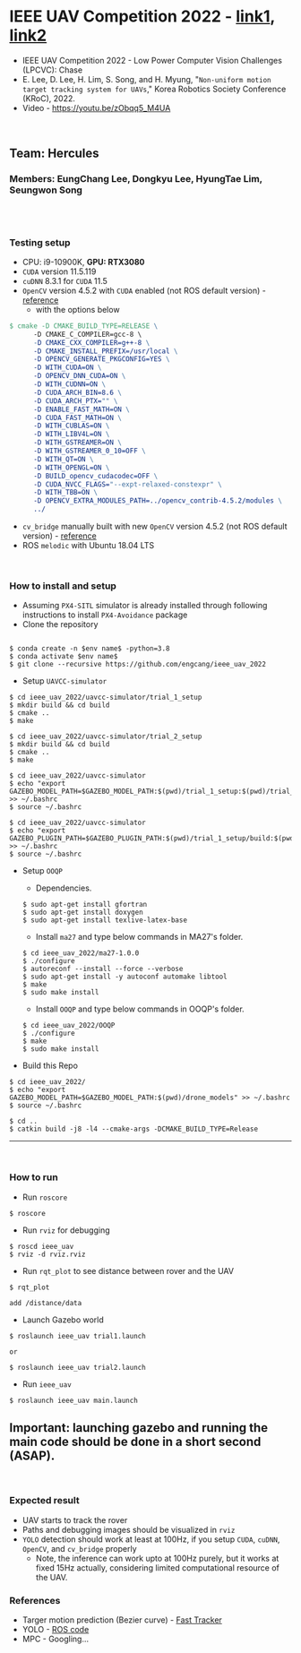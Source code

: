 # IEEE UAV Competition 2022 - [link1](https://ri4rover.org/index.html), [link2](https://www.computer.org/publications/tech-news/events/uav-2022)
+ IEEE UAV Competition 2022 - Low Power Computer Vision Challenges (LPCVC): Chase
+ E. Lee, D. Lee, H. Lim, S. Song, and H. Myung, "`Non-uniform motion target tracking system for UAVs`," Korea Robotics Society Conference (KRoC), 2022.
+ Video - https://youtu.be/zObqq5_M4UA


<br>

## Team: Hercules
### Members: EungChang Lee, Dongkyu Lee, HyungTae Lim, Seungwon Song

<br>
<br>


### Testing setup
+ CPU: i9-10900K, **GPU: RTX3080**
+ `CUDA` version 11.5.119
+ `cuDNN` 8.3.1 for `CUDA` 11.5
+ `OpenCV` version 4.5.2 with `CUDA` enabled (not ROS default version) - [reference](https://github.com/engcang/vins-application#-optional-if-also-contrib-for-opencv-should-be-built)
  + with the options below
~~~makefile
$ cmake -D CMAKE_BUILD_TYPE=RELEASE \
      -D CMAKE_C_COMPILER=gcc-8 \
      -D CMAKE_CXX_COMPILER=g++-8 \
      -D CMAKE_INSTALL_PREFIX=/usr/local \
      -D OPENCV_GENERATE_PKGCONFIG=YES \
      -D WITH_CUDA=ON \
      -D OPENCV_DNN_CUDA=ON \
      -D WITH_CUDNN=ON \
      -D CUDA_ARCH_BIN=8.6 \
      -D CUDA_ARCH_PTX="" \
      -D ENABLE_FAST_MATH=ON \
      -D CUDA_FAST_MATH=ON \
      -D WITH_CUBLAS=ON \
      -D WITH_LIBV4L=ON \
      -D WITH_GSTREAMER=ON \
      -D WITH_GSTREAMER_0_10=OFF \
      -D WITH_QT=ON \
      -D WITH_OPENGL=ON \
      -D BUILD_opencv_cudacodec=OFF \
      -D CUDA_NVCC_FLAGS="--expt-relaxed-constexpr" \
      -D WITH_TBB=ON \
      -D OPENCV_EXTRA_MODULES_PATH=../opencv_contrib-4.5.2/modules \
      ../
~~~
+ `cv_bridge` manually built with new `OpenCV` version 4.5.2 (not ROS default version) - [reference](https://github.com/engcang/vins-application#-cv_bridge-with-opencv-4x-version)
+ ROS `melodic` with Ubuntu 18.04 LTS

<br>


### How to install and setup
+ Assuming `PX4-SITL` simulator is already installed through following instructions to install `PX4-Avoidance` package
+ Clone the repository
~~~shell

$ conda create -n $env name$ -python=3.8
$ conda activate $env name$
$ git clone --recursive https://github.com/engcang/ieee_uav_2022
~~~

+ Setup `UAVCC-simulator`
~~~shell
$ cd ieee_uav_2022/uavcc-simulator/trial_1_setup
$ mkdir build && cd build
$ cmake ..
$ make

$ cd ieee_uav_2022/uavcc-simulator/trial_2_setup
$ mkdir build && cd build
$ cmake ..
$ make

$ cd ieee_uav_2022/uavcc-simulator
$ echo "export GAZEBO_MODEL_PATH=$GAZEBO_MODEL_PATH:$(pwd)/trial_1_setup:$(pwd)/trial_2_setup" >> ~/.bashrc
$ source ~/.bashrc

$ cd ieee_uav_2022/uavcc-simulator
$ echo "export GAZEBO_PLUGIN_PATH=$GAZEBO_PLUGIN_PATH:$(pwd)/trial_1_setup/build:$(pwd)/trial_2_setup/build" >> ~/.bashrc
$ source ~/.bashrc
~~~

+ Setup `OOQP`
	+ Dependencies.
	~~~shell
	$ sudo apt-get install gfortran
	$ sudo apt-get install doxygen
	$ sudo apt-get install texlive-latex-base
	~~~
	+ Install `ma27` and type below commands in MA27's folder.
	~~~shell
	$ cd ieee_uav_2022/ma27-1.0.0
	$ ./configure
 	$ autoreconf --install --force --verbose
	$ sudo apt-get install -y autoconf automake libtool
	$ make
	$ sudo make install
	~~~
	+ Install `OOQP` and type below commands in OOQP's folder.
	~~~shell
	$ cd ieee_uav_2022/OOQP
	$ ./configure
	$ make 
	$ sudo make install
	~~~

+ Build this Repo
~~~shell
$ cd ieee_uav_2022/
$ echo "export GAZEBO_MODEL_PATH=$GAZEBO_MODEL_PATH:$(pwd)/drone_models" >> ~/.bashrc
$ source ~/.bashrc

$ cd ..
$ catkin build -j8 -l4 --cmake-args -DCMAKE_BUILD_TYPE=Release

~~~


---


<br>


### How to run
+ Run `roscore`
~~~shell
$ roscore
~~~
+ Run `rviz` for debugging
~~~shell
$ roscd ieee_uav
$ rviz -d rviz.rviz
~~~
+ Run `rqt_plot` to see distance between rover and the UAV
~~~shell
$ rqt_plot

add /distance/data
~~~

+ Launch Gazebo world
~~~shell
$ roslaunch ieee_uav trial1.launch

or

$ roslaunch ieee_uav trial2.launch
~~~

+ Run `ieee_uav`
~~~shell
$ roslaunch ieee_uav main.launch
~~~

## Important: launching gazebo and running the main code should be done in a short second (ASAP).

<br>

### Expected result
+ UAV starts to track the rover
+ Paths and debugging images should be visualized in `rviz`
+ `YOLO` detection should work at least at 100Hz, if you setup `CUDA`, `cuDNN`, `OpenCV`, and `cv_bridge` properly
  + Note, the inference can work upto at 100Hz purely, but it works at fixed 15Hz actually, considering limited computational resource of the UAV.

### References
+ Targer motion prediction (Bezier curve) - [Fast Tracker](https://github.com/ZJU-FAST-Lab/Fast-tracker)
+ YOLO - [ROS code](https://github.com/engcang/ros-yolo-sort)
+ MPC - Googling...
